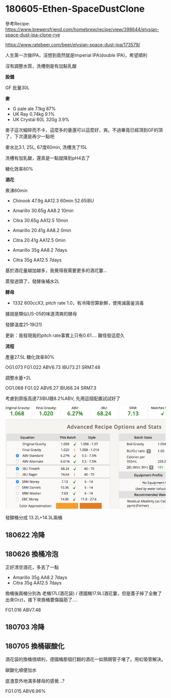 # 180605-Ethen-SpaceDustClone

參考Recipe: <https://www.brewersfriend.com/homebrew/recipe/view/398644/elysian-space-dust-ipa-clone-rye>

<https://www.ratebeer.com/beer/elysian-space-dust-ipa/173579/>

人生第一次做IPA，沒想到竟然就是Imperial IPA(double IPA)，希望順利

沒有調整水質，洗槽倒是有加點乳酸

**設備**

GF 批量30L

**麥**

* G pale ale 7.1kg 87%
* UK Ray 0.74kg 9.1%
* UK Crystal 60L 320g 3.9%

麥子這次細碎而不卡，這麼多的量還可以這麼好，爽。不過畢竟已經頂到GF的頂了，下次還是再少一點吧

麥水比3.1, 25L, 67度60min, 洗槽洗了15L

洗槽有加乳酸，還真是一點就降到pH4去了

糖化效率80%

**酒花**

煮沸60min

* Chinook 47.9g AA12.3 60min 52.65IBU
* Amarillo 30.65g AA8.2 10min
* Citra 30.65g AA12.5 10min
* Amarillo 20.41g AA8.2 0min
* Citra 20.41g AA12.5 0min

* Amarillo 35g AA8.2 7days
* Citra 35g AA12.5 7days

基於酒花量越加越多，我覺得我需要更多的酒花簍...

蒸發過頭了，發酵後補水2L

**酵母**

* 1332 600ccX3, pitch rate 1.0，有冷降但算新鮮，使用滅菌釜消毒

據說是類似US-05的味道清爽的酵母

發酵溫度21-19(21)

更新：我發現我的pitch rate事實上只有0.61.... 難怪發這麼久

**流程**

產量27.5L 糖化效率80%

OG1.073 FG1.022 ABV6.73 IBU73.21 SRM7.48

調整水量+2L

OG1.068 FG1.02 ABV6.27 IBU68.24 SRM7.3

考慮到原版高達73IBU跟8.2%ABV, 先用這個配置試試好了

![](../img/test109.png)

發酵桶分成 13.2L+14.3L兩桶

## 180622 冷降

## 180626 換桶冷泡

正好清空酒花，多丟了一點

* Amarillo 35g AA8.2 7days
* Citra 35g AA12.5 7days

換桶後兩桶分別為 老桶17L(酒花袋) / 德國桶17.9L(酒花簍，但是蓋子掉了全散了出來Orz)，接下來換桶要傷腦筋了....

FG1.016 ABV7.48

## 180703 冷降

## 180705 換桶碳酸化

酒花袋的換桶很順利，德國桶那個打翻的酒花一如預期管子堵了。用虹吸管解決。

碳酸化順便加水

底渣意外地滿多酵母的感覺...?

FG1.015 ABV6.96% 